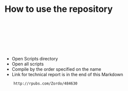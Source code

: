 # How to use the repository 



 <!DOCTYPE html>

<html>

</br>
</br>
</br>

<head>


</head>

</br>
</br>
</br>

<body>

 <ul>
  <li>Open Scripts directory</li>
  <li>Open all scripts</li>
  <li>Compile by the order specified on the name </li>
  <li>Link for technical report is in the end of this Markdown</li>	
</ul> 


		http://rpubs.com/Zordo/484630

</body>




</html> 
